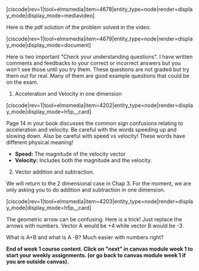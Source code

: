 [ciscode|rev=1|tool=elmsmedia|item=4678|entity_type=node|render=display_mode|display_mode=mediavideo]

Here is the pdf solution of the problem solved in the video. 

[ciscode|rev=1|tool=elmsmedia|item=4679|entity_type=node|render=display_mode|display_mode=document]

Here is two important "Check your understanding questions". I have written comments and feedbacks to your correct or incorrect answers but you won't see those until you try them. These questions are not graded but try them out for real. Many of them are good example questions that could be on the exam. 

1. Acceleration and Velocity in one dimension

[ciscode|rev=1|tool=elmsmedia|item=4202|entity_type=node|render=display_mode|display_mode=h5p__card]

Page 14 in your book discusses the common sign confusions relating to acceleration and velocity. Be careful with the words speeding up and slowing down. Also be careful with speed vs velocity! These words have different physical meaning!

* **Speed:** The magnitude of the velocity vector
* **Velocity:** Includes both the magnitude and the velocity. 

2. Vector addition and subtraction.

We will return to the 2 dimensional case in Chap 3. For the moment, we are only asking you to do addition and subtraction in one dimension.

[ciscode|rev=1|tool=elmsmedia|item=4203|entity_type=node|render=display_mode|display_mode=h5p__card]

The geometric arrow can be confusing. Here is a trick! Just replace the arrows with numbers. Vector A would be +4 while vector B would be -3. 

What is A+B and what is A -B? Much easier with numbers right?

**End of week 1 course content. Click on "next" in canvas module week 1 to start your weekly assignments. (or go back to canvas module week 1 if you are outside canvas).**